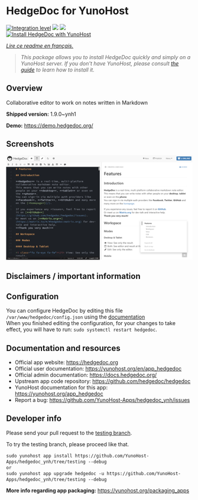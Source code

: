 <!--
N.B.: This README was automatically generated by https://github.com/YunoHost/apps/tree/master/tools/README-generator
It shall NOT be edited by hand.
-->

# HedgeDoc for YunoHost

[![Integration level](https://dash.yunohost.org/integration/hedgedoc.svg)](https://dash.yunohost.org/appci/app/hedgedoc) ![](https://ci-apps.yunohost.org/ci/badges/hedgedoc.status.svg) ![](https://ci-apps.yunohost.org/ci/badges/hedgedoc.maintain.svg)  
[![Install HedgeDoc with YunoHost](https://install-app.yunohost.org/install-with-yunohost.svg)](https://install-app.yunohost.org/?app=hedgedoc)

*[Lire ce readme en français.](./README_fr.md)*

> *This package allows you to install HedgeDoc quickly and simply on a YunoHost server.
If you don't have YunoHost, please consult [the guide](https://yunohost.org/#/install) to learn how to install it.*

## Overview

Collaborative editor to work on notes written in Markdown

**Shipped version:** 1.9.0~ynh1

**Demo:** https://demo.hedgedoc.org/

## Screenshots

![](./doc/screenshots/screenshot.png)

## Disclaimers / important information

## Configuration

You can configure HedgeDoc by editing this file `/var/www/hedgedoc/config.json` using the [documentation](https://github.com/hedgedoc/hedgedoc/blob/master/docs/configuration.md)  
When you finished editing the configuration, for your changes to take effect, you will have to run: `sudo systemctl restart hedgedoc`.

## Documentation and resources

* Official app website: https://hedgedoc.org
* Official user documentation: https://yunohost.org/en/app_hedgedoc
* Official admin documentation: https://docs.hedgedoc.org/
* Upstream app code repository: https://github.com/hedgedoc/hedgedoc
* YunoHost documentation for this app: https://yunohost.org/app_hedgedoc
* Report a bug: https://github.com/YunoHost-Apps/hedgedoc_ynh/issues

## Developer info

Please send your pull request to the [testing branch](https://github.com/YunoHost-Apps/hedgedoc_ynh/tree/testing).

To try the testing branch, please proceed like that.
```
sudo yunohost app install https://github.com/YunoHost-Apps/hedgedoc_ynh/tree/testing --debug
or
sudo yunohost app upgrade hedgedoc -u https://github.com/YunoHost-Apps/hedgedoc_ynh/tree/testing --debug
```

**More info regarding app packaging:** https://yunohost.org/packaging_apps